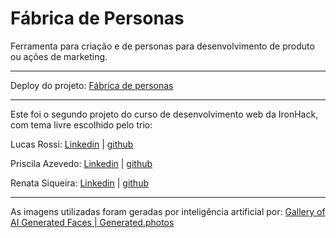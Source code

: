 # Fábrica de Personas

Ferramenta para criação e de personas para desenvolvimento de produto ou ações de marketing.

---------

Deploy do projeto: [ Fábrica de personas ]( https://legendary-pony-c2b7f2.netlify.app/ )

---------

Este foi o segundo projeto do curso de desenvolvimento web da IronHack, com tema livre escolhido pelo trio: 

Lucas Rossi: [Linkedin](https://www.linkedin.com/in/lucaswhiterossi/) | [github](https://github.com/LucasWhiteRossi)

Priscila Azevedo: [Linkedin](https://www.linkedin.com/in/priscila-azevedo-83126495/) | [github](https://github.com/Priscilacastroa)

Renata Siqueira: [Linkedin](https://www.linkedin.com/in/renatasiqueirass/) | [github](https://github.com/renatasiqueira)

---------------

As imagens utilizadas foram geradas por inteligência artificial por: [Gallery of AI Generated Faces | Generated.photos](https://generated.photos/faces) 